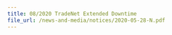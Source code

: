 ```yaml
---
title: 08/2020 TradeNet Extended Downtime
file_url: /news-and-media/notices/2020-05-28-N.pdf
---
```

